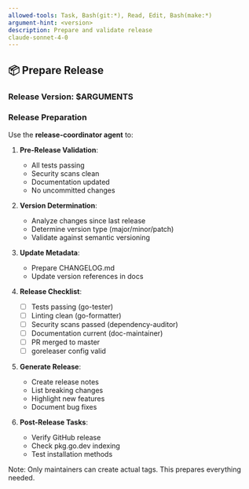 ```yaml
---
allowed-tools: Task, Bash(git:*), Read, Edit, Bash(make:*)
argument-hint: <version>
description: Prepare and validate release
claude-sonnet-4-0
---
```


## 📦 Prepare Release

### Release Version: $ARGUMENTS

### Release Preparation

Use the **release-coordinator agent** to:

1. **Pre-Release Validation**:
   - All tests passing
   - Security scans clean
   - Documentation updated
   - No uncommitted changes

2. **Version Determination**:
   - Analyze changes since last release
   - Determine version type (major/minor/patch)
   - Validate against semantic versioning

3. **Update Metadata**:
   - Prepare CHANGELOG.md
   - Update version references in docs

4. **Release Checklist**:
   - [ ] Tests passing (go-tester)
   - [ ] Linting clean (go-formatter)
   - [ ] Security scans passed (dependency-auditor)
   - [ ] Documentation current (doc-maintainer)
   - [ ] PR merged to master
   - [ ] goreleaser config valid

5. **Generate Release**:
   - Create release notes
   - List breaking changes
   - Highlight new features
   - Document bug fixes

6. **Post-Release Tasks**:
   - Verify GitHub release
   - Check pkg.go.dev indexing
   - Test installation methods

Note: Only maintainers can create actual tags. This prepares everything needed.

